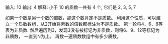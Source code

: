 输入: 10
输出: 4
解释: 小于 10 的质数一共有 4 个, 它们是 2, 3, 5, 7

如果一个数是另一个数的倍数，那这个数肯定不是质数。
利用这个性质，可以建立一个质数数组，从2开始将素数的倍数都标注为不是质数。
第一轮将4、6、8等表为非质数.
然后遍历到3，发现3没有被标记为非质数，则将6、9、12等标记为非质数，
一直到N为止。
再数一遍质数数组中有多少质数。
